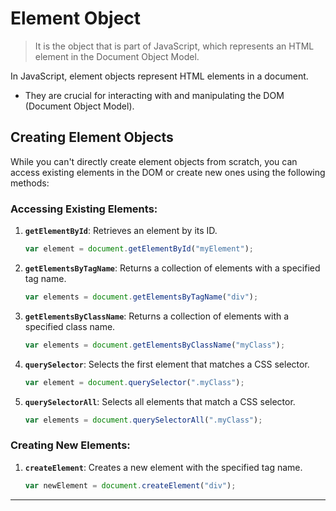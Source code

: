 # Element Object

> It is the object that is part of JavaScript, which represents an HTML element in the Document Object Model.

In JavaScript, element objects represent HTML elements in a document.

- They are crucial for interacting with and manipulating the DOM (Document Object Model).

## Creating Element Objects

While you can't directly create element objects from scratch, you can access existing elements in the DOM or create new ones using the following methods:

### Accessing Existing Elements:

1. **`getElementById`**: Retrieves an element by its ID.

   ```javascript
   var element = document.getElementById("myElement");
   ```

2. **`getElementsByTagName`**: Returns a collection of elements with a specified tag name.

   ```javascript
   var elements = document.getElementsByTagName("div");
   ```

3. **`getElementsByClassName`**: Returns a collection of elements with a specified class name.

   ```javascript
   var elements = document.getElementsByClassName("myClass");
   ```

4. **`querySelector`**: Selects the first element that matches a CSS selector.

   ```javascript
   var element = document.querySelector(".myClass");
   ```

5. **`querySelectorAll`**: Selects all elements that match a CSS selector.
   ```javascript
   var elements = document.querySelectorAll(".myClass");
   ```

### Creating New Elements:

1. **`createElement`**: Creates a new element with the specified tag name.
   ```javascript
   var newElement = document.createElement("div");
   ```

---

